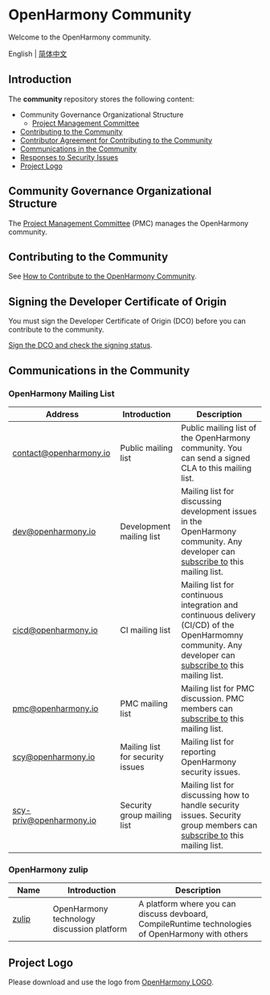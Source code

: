 # OpenHarmony Community
Welcome to the OpenHarmony community.

English | [简体中文](./README.md)

## Introduction
The **community** repository stores the following content:

- Community Governance Organizational Structure
    - [Project Management Committee](/zh/pmc.md)
- [Contributing to the Community](https://gitee.com/openharmony/docs/blob/master/en/contribute/Readme-EN.md)
- [Contributor Agreement for Contributing to the Community](https://dco.openharmony.io/sign/Z2l0ZWUlMkZPcGVuQXRvbQ==)
- [Communications in the Community](https://gitee.com/openharmony/docs/blob/master/en/contribute/communication-in-community.md)
- [Responses to Security Issues](https://gitee.com/openharmony/security)
- [Project Logo](/logo)

## Community Governance Organizational Structure

The [Project Management Committee](/zh/pmc.md) (PMC) manages the OpenHarmony community.

## Contributing to the Community

See [How to Contribute to the OpenHarmony Community](https://gitee.com/openharmony/docs/blob/master/en/contribute/Readme-EN.md).

## Signing the Developer Certificate of Origin

You must sign the Developer Certificate of Origin (DCO) before you can contribute to the community.

[Sign the DCO and check the signing status](https://dco.openharmony.io/sign/Z2l0ZWUlMkZvcGVuX2hhcm1vbnk=).

## Communications in the Community

### OpenHarmony Mailing List
| Address                           | Introduction | Description                                        |
| ---------------------------------------|---------- | ------------------------------------------------------------ |
| contact@openharmony.io <img width=150/>  | Public mailing list <img width=100/> | Public mailing list of the OpenHarmony community. You can send a signed CLA to this mailing list. <img width=200/> |
| dev@openharmony.io  <img width=150/>| Development mailing list <img width=100/> | Mailing list for discussing development issues in the OpenHarmony community. Any developer can [subscribe to](https://lists.openatom.io/postorius/lists/dev.openharmony.io) this mailing list. <img width=200/> |
| cicd@openharmony.io <img width=150/> | CI mailing list <img width=100/> | Mailing list for continuous integration and continuous delivery (CI/CD) of the OpenHarmomny community. Any developer can [subscribe to](https://lists.openatom.io/postorius/lists/cicd.openharmony.io) this mailing list. <img width=200/> |
| pmc@openharmony.io  <img width=150/>| PMC mailing list <img width=100/> | Mailing list for PMC discussion. PMC members can [subscribe to](https://lists.openatom.io/postorius/lists/pmc.openharmony.io/) this mailing list. <img width=200/> |
| scy@openharmony.io <img width=150/> | Mailing list for security issues <img width=100/> | Mailing list for reporting OpenHarmony security issues. <img width=200/> |
| scy-priv@openharmony.io  <img width=150/>| Security group mailing list <img width=100/> | Mailing list for discussing how to handle security issues. Security group members can [subscribe to](https://lists.openatom.io/postorius/lists/scy-priv.openharmony.io/) this mailing list. <img width=200/> |


### OpenHarmony zulip
| Name                              | Introduction | Description                                               |
| ---------------------------------------|---------- | ------------------------------------------------------------ |
| [zulip](https://zulip.openharmony.cn/join/u7vafdcbyia32bsssygwbbee/) <img width=150/>  | OpenHarmony technology discussion platform <img width=100/> | A platform where you can discuss devboard, CompileRuntime technologies of OpenHarmony with others <img width=200/> |


## Project Logo

Please download and use the logo from [OpenHarmony LOGO](/logo).

